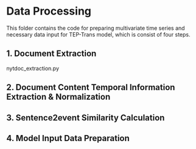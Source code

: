 # Data Processing

This folder contains the code for preparing multivariate time series and necessary data input for TEP-Trans model, which is consist of four steps.

## 1. Document Extraction
nytdoc_extraction.py

## 2. Document Content Temporal Information Extraction & Normalization

## 3. Sentence2event Similarity Calculation

## 4. Model Input Data Preparation

